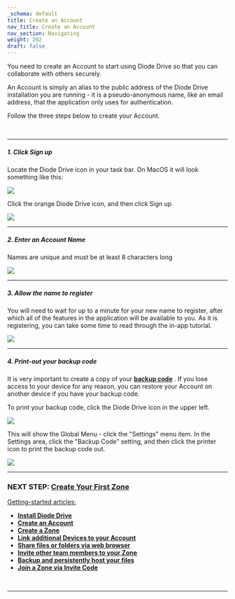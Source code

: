 ```yaml
---
_schema: default
title: Create an Account
nav_title: Create an Account
nav_section: Navigating
weight: 202
draft: false
---
```

You need to create an Account to start using Diode Drive so that you can collaborate with others securely.

An Account is simply an alias to the public address of the Diode Drive installation you are running - it is a pseudo-anonymous name, like an email address, that the application only uses for authentication.

Follow the three steps below to create your Account.

&nbsp;

---

##### **1\. Click Sign up**

Locate the Diode Drive icon in your task bar. On MacOS it will look something like this:

![](/uploads/image-8.png)

Click the orange Diode Drive icon, and then click Sign up

![](/uploads/image-33.png)

---

##### **2\. Enter an Account Name**

Names are unique and must be at least 8 characters long

![](/uploads/image-34.png)

---

##### **3\. Allow the name to register**

You will need to wait for up to a minute for your new name to register, after which all of the features in the application will be available to you. As it is registering, you can take some time to read through the in-app tutorial.

![](/uploads/image-35.png)

---

##### **4\. Print-out your backup code**

It is very important to create a copy of your <a href="https://app.docs.diode.io/docs/navigating/diode-drive-backup-codes/" target="_blank" rel="noopener"><strong>backup code</strong></a> . If you lose access to your device for any reason, you can restore your Account on another device if you have your backup code.

To print your backup code, click the Diode Drive icon in the upper left.

![](/uploads/image-36.png)

This will show the Global Menu - click the "Settings" menu item. In the Settings area, click the "Backup Code" setting, and then click the printer icon to print the backup code out.

![](/uploads/image-38.png)

---

### **NEXT STEP:** [**Create Your First Zone**](https://app.docs.diode.io/docs/navigating/create-a-zone/)

<u>Getting-started articles:</u>

* <a href="https://support.diode.io/article/d3eguu0pem" target="_blank" rel="noopener"><strong>Install Diode Drive</strong></a>
* <a href="https://app.docs.diode.io/docs/navigating/getting-started/" target="_blank" rel="noopener"><strong>Create an Account</strong></a>
* <a href="https://app.docs.diode.io/docs/navigating/create-a-zone/" target="_blank" rel="noopener"><strong>Create a Zone</strong></a>
* <a href="https://app.docs.diode.io/docs/navigating/linked-devices/" target="_blank" rel="noopener"><strong>Link additional Devices to your Account</strong></a>
* <a href="https://app.docs.diode.io/docs/navigating/share-a-file-or-folder-via-web-browser/" target="_blank" rel="noopener"><strong>Share files or folders via web browser</strong></a>
* <a href="https://app.docs.diode.io/docs/navigating/add-a-team-member-or-additional-device/" target="_blank" rel="noopener"><strong>Invite other team members to your Zone</strong></a>
* <a href="https://app.docs.diode.io/docs/navigating/backup-your-confidential-files/" target="_blank" rel="noopener"><strong>Backup and persistently host your files</strong></a>
* <a href="https://app.docs.diode.io/docs/navigating/join-a-zone-by-invite-code/" target="_blank" rel="noopener"><strong>Join a Zone via Invite Code</strong></a>

&nbsp;

---

&nbsp;